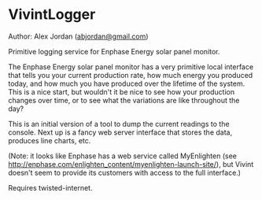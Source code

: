 VivintLogger
============
Author: Alex Jordan (abjordan@gmail.com)

Primitive logging service for Enphase Energy solar panel monitor.

The Enphase Energy solar panel monitor has a very primitive local interface
that tells you your current production rate, how much energy you produced
today, and how much you have produced over the lifetime of the system. This
is a nice start, but wouldn't it be nice to see how your production
changes over time, or to see what the variations are like throughout the day?

This is an initial version of a tool to dump the current readings to the 
console. Next up is a fancy web server interface that stores the data, 
produces line charts, etc.

(Note: it looks like Enphase has a web service called MyEnlighten 
(see http://enphase.com/enlighten_content/myenlighten-launch-site/), but 
Vivint doesn't seem to provide its customers with access to the full
interface.)

Requires twisted-internet.
